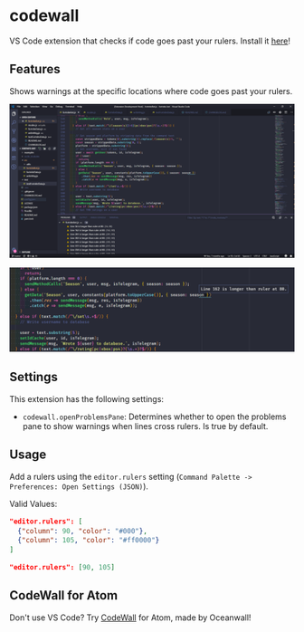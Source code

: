 # codewall

VS Code extension that checks if code goes past your rulers. Install it [here](https://marketplace.visualstudio.com/items?itemName=abhinavk99.codewall)!

## Features

Shows warnings at the specific locations where code goes past your rulers.

![](https://raw.githubusercontent.com/abhinavk99/codewall/master/images/window.PNG)

![](https://raw.githubusercontent.com/abhinavk99/codewall/master/images/message.PNG)

## Settings

This extension has the following settings:

- `codewall.openProblemsPane`: Determines whether to open the problems pane to show warnings when lines cross rulers. Is true by default.

## Usage
Add a rulers using the `editor.rulers` setting (`Command Palette -> Preferences: Open Settings (JSON)`).

Valid Values:

```json
"editor.rulers": [
  {"column": 90, "color": "#000"},
  {"column": 105, "color": "#ff0000"}
]
```

```json
"editor.rulers": [90, 105]
```

## CodeWall for Atom

Don't use VS Code? Try [CodeWall](https://github.com/Oceanwall/CodeWall) for Atom, made by Oceanwall!

